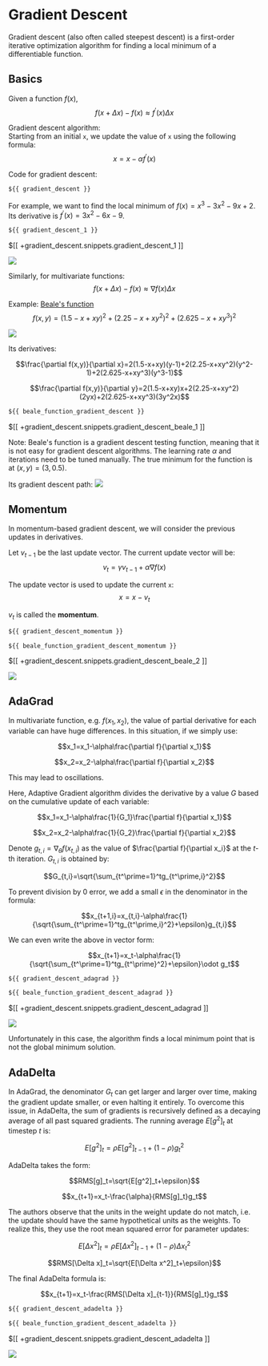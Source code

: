 # Gradient Descent
Gradient descent (also often called steepest descent) is a first-order iterative optimization algorithm for finding a local minimum of a differentiable function.

## Basics
Given a function $f(x)$,
$$f(x+\Delta x)-f(x)\approx f^\prime(x)\Delta x$$

Gradient descent algorithm:<br>
Starting from an initial `x`, we update the value of `x` using the following formula:
$$x=x-\alpha f^\prime(x)$$

Code for gradient descent:
```python
${{ gradient_descent }}
```

For example, we want to find the local minimum of $f(x)=x^3-3x^2-9x+2$. Its derivative is $f^\prime(x)=3x^2-6x-9$.
```python
${{ gradient_descent_1 }}
```
$[[ +gradient_descent.snippets.gradient_descent_1 ]]

![](../assets/gradient_descent_plot_1.png)

Similarly, for multivariate functions:
$$f(x+\Delta x)-f(x)\approx\nabla f(x)\Delta x$$

Example: [Beale's function](https://www.sfu.ca/~ssurjano/beale.html)
$$f(x,y)=(1.5-x+xy)^2+(2.25-x+xy^2)^2+(2.625-x+xy^3)^2$$

![](../assets/beale_function.png)

Its derivatives:

$$\frac{\partial f(x,y)}{\partial x}=2(1.5-x+xy)(y-1)+2(2.25-x+xy^2)(y^2-1)+2(2.625-x+xy^3)(y^3-1)$$

$$\frac{\partial f(x,y)}{\partial y}=2(1.5-x+xy)x+2(2.25-x+xy^2)(2yx)+2(2.625-x+xy^3)(3y^2x)$$

```python
${{ beale_function_gradient_descent }}
```
$[[ +gradient_descent.snippets.gradient_descent_beale_1 ]]

Note: Beale's function is a gradient descent testing function, meaning that it is not easy for gradient descent algorithms. The learning rate $\alpha$ and iterations need to be tuned manually. The true minimum for the function is at $(x,y)=(3,0.5)$.

Its gradient descent path:
![](../assets/beale_function_gradient_descent_path.png)

## Momentum
In momentum-based gradient descent, we will consider the previous updates in derivatives.

Let $v_{t-1}$ be the last update vector. The current update vector will be:
$$v_t=\gamma v_{t-1}+\alpha\nabla f(x)$$

The update vector is used to update the current `x`:
$$x=x-v_t$$

$v_t$ is called the **momentum**.

```python
${{ gradient_descent_momentum }}
```

```python
${{ beale_function_gradient_descent_momentum }}
```
$[[ +gradient_descent.snippets.gradient_descent_beale_2 ]]

![](../assets/beale_function_gradient_descent_momentum_path.png)

## AdaGrad
In multivariate function, e.g. $f(x_1,x_2)$, the value of partial derivative for each variable can have huge differences. In this situation, if we simply use:

$$x_1=x_1-\alpha\frac{\partial f}{\partial x_1}$$

$$x_2=x_2-\alpha\frac{\partial f}{\partial x_2}$$

This may lead to oscillations.

Here, Adaptive Gradient algorithm divides the derivative by a value $G$ based on the cumulative update of each variable:

$$x_1=x_1-\alpha\frac{1}{G_1}\frac{\partial f}{\partial x_1}$$

$$x_2=x_2-\alpha\frac{1}{G_2}\frac{\partial f}{\partial x_2}$$

Denote $g_{t,i}=\nabla_\theta f(x_{t,i})$ as the value of $\frac{\partial f}{\partial x_i}$ at the $t$-th iteration. $G_{t,i}$ is obtained by:

$$G_{t,i}=\sqrt{\sum_{t^\prime=1}^tg_{t^\prime,i}^2}$$

To prevent division by 0 error, we add a small $\epsilon$ in the denominator in the formula:

$$x_{t+1,i}=x_{t,i}-\alpha\frac{1}{\sqrt{\sum_{t^\prime=1}^tg_{t^\prime,i}^2}+\epsilon}g_{t,i}$$

We can even write the above in vector form:

$$x_{t+1}=x_t-\alpha\frac{1}{\sqrt{\sum_{t^\prime=1}^tg_{t^\prime}^2}+\epsilon}\odot g_t$$

```python
${{ gradient_descent_adagrad }}
```

```python
${{ beale_function_gradient_descent_adagrad }}
```
$[[ +gradient_descent.snippets.gradient_descent_adagrad ]]

![](../assets/beale_function_gradient_descent_adagrad_path.png)

Unfortunately in this case, the algorithm finds a local minimum point that is not the global minimum solution.

## AdaDelta

In AdaGrad, the denominator $G_t$ can get larger and larger over time, making the gradient update smaller, or even halting it entirely. To overcome this issue, in AdaDelta, the sum of gradients is recursively defined as a decaying average of all past squared gradients. The running average $E[g^2]_t$ at timestep $t$ is:

$$E[g^2]_t=\rho E[g^2]_{t-1}+(1-\rho)g_t^2$$

AdaDelta takes the form:

$$RMS[g]_t=\sqrt{E[g^2]_t+\epsilon}$$

$$x_{t+1}=x_t-\frac{\alpha}{RMS[g]_t}g_t$$

The authors observe that the units in the weight update do not match, i.e. the update should have the same hypothetical units as the weights. To realize this, they use the root mean squared error for parameter updates:

$$E[\Delta x^2]_t=\rho E[\Delta x^2]_{t-1}+(1-\rho)\Delta x_t^2$$

$$RMS[\Delta x]_t=\sqrt{E[\Delta x^2]_t+\epsilon}$$

The final AdaDelta formula is:

$$x_{t+1}=x_t-\frac{RMS[\Delta x]_{t-1}}{RMS[g]_t}g_t$$

```python
${{ gradient_descent_adadelta }}
```

```python
${{ beale_function_gradient_descent_adadelta }}
```
$[[ +gradient_descent.snippets.gradient_descent_adadelta ]]

![](../assets/beale_function_gradient_descent_adadelta_path.png)
